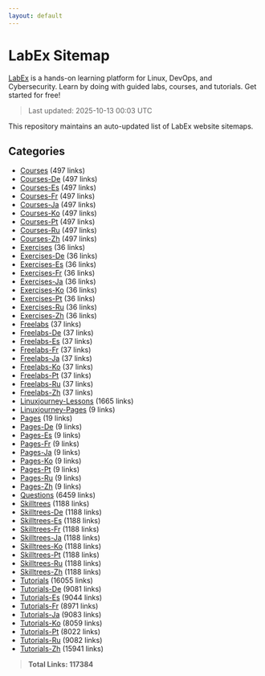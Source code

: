 ```yaml
---
layout: default
---
```


# LabEx Sitemap

[LabEx](https://labex.io) is a hands-on learning platform for Linux, DevOps, and Cybersecurity. Learn by doing with guided labs, courses, and tutorials. Get started for free!

> Last updated: 2025-10-13 00:03 UTC

This repository maintains an auto-updated list of LabEx website sitemaps.

## Categories

- [Courses](categories/courses.md) (497 links)
- [Courses-De](categories/courses-de.md) (497 links)
- [Courses-Es](categories/courses-es.md) (497 links)
- [Courses-Fr](categories/courses-fr.md) (497 links)
- [Courses-Ja](categories/courses-ja.md) (497 links)
- [Courses-Ko](categories/courses-ko.md) (497 links)
- [Courses-Pt](categories/courses-pt.md) (497 links)
- [Courses-Ru](categories/courses-ru.md) (497 links)
- [Courses-Zh](categories/courses-zh.md) (497 links)
- [Exercises](categories/exercises.md) (36 links)
- [Exercises-De](categories/exercises-de.md) (36 links)
- [Exercises-Es](categories/exercises-es.md) (36 links)
- [Exercises-Fr](categories/exercises-fr.md) (36 links)
- [Exercises-Ja](categories/exercises-ja.md) (36 links)
- [Exercises-Ko](categories/exercises-ko.md) (36 links)
- [Exercises-Pt](categories/exercises-pt.md) (36 links)
- [Exercises-Ru](categories/exercises-ru.md) (36 links)
- [Exercises-Zh](categories/exercises-zh.md) (36 links)
- [Freelabs](categories/freelabs.md) (37 links)
- [Freelabs-De](categories/freelabs-de.md) (37 links)
- [Freelabs-Es](categories/freelabs-es.md) (37 links)
- [Freelabs-Fr](categories/freelabs-fr.md) (37 links)
- [Freelabs-Ja](categories/freelabs-ja.md) (37 links)
- [Freelabs-Ko](categories/freelabs-ko.md) (37 links)
- [Freelabs-Pt](categories/freelabs-pt.md) (37 links)
- [Freelabs-Ru](categories/freelabs-ru.md) (37 links)
- [Freelabs-Zh](categories/freelabs-zh.md) (37 links)
- [Linuxjourney-Lessons](categories/linuxjourney-lessons.md) (1665 links)
- [Linuxjourney-Pages](categories/linuxjourney-pages.md) (9 links)
- [Pages](categories/pages.md) (19 links)
- [Pages-De](categories/pages-de.md) (9 links)
- [Pages-Es](categories/pages-es.md) (9 links)
- [Pages-Fr](categories/pages-fr.md) (9 links)
- [Pages-Ja](categories/pages-ja.md) (9 links)
- [Pages-Ko](categories/pages-ko.md) (9 links)
- [Pages-Pt](categories/pages-pt.md) (9 links)
- [Pages-Ru](categories/pages-ru.md) (9 links)
- [Pages-Zh](categories/pages-zh.md) (9 links)
- [Questions](categories/questions.md) (6459 links)
- [Skilltrees](categories/skilltrees.md) (1188 links)
- [Skilltrees-De](categories/skilltrees-de.md) (1188 links)
- [Skilltrees-Es](categories/skilltrees-es.md) (1188 links)
- [Skilltrees-Fr](categories/skilltrees-fr.md) (1188 links)
- [Skilltrees-Ja](categories/skilltrees-ja.md) (1188 links)
- [Skilltrees-Ko](categories/skilltrees-ko.md) (1188 links)
- [Skilltrees-Pt](categories/skilltrees-pt.md) (1188 links)
- [Skilltrees-Ru](categories/skilltrees-ru.md) (1188 links)
- [Skilltrees-Zh](categories/skilltrees-zh.md) (1188 links)
- [Tutorials](categories/tutorials.md) (16055 links)
- [Tutorials-De](categories/tutorials-de.md) (9081 links)
- [Tutorials-Es](categories/tutorials-es.md) (9044 links)
- [Tutorials-Fr](categories/tutorials-fr.md) (8971 links)
- [Tutorials-Ja](categories/tutorials-ja.md) (9083 links)
- [Tutorials-Ko](categories/tutorials-ko.md) (8059 links)
- [Tutorials-Pt](categories/tutorials-pt.md) (8022 links)
- [Tutorials-Ru](categories/tutorials-ru.md) (9082 links)
- [Tutorials-Zh](categories/tutorials-zh.md) (15941 links)

> **Total Links: 117384**
